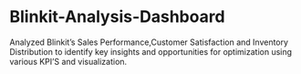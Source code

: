 # Blinkit-Analysis-Dashboard
Analyzed Blinkit’s Sales Performance,Customer Satisfaction and Inventory Distribution to identify key insights and opportunities for optimization using various KPI’S and visualization.
